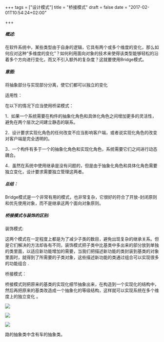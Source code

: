 

+++
tags = ["设计模式"]
title = "桥接模式"
draft = false
date = "2017-02-01T10:54:24+02:00"

+++


##### 概述:

在软件系统中，某些类型由于自身的逻辑，它具有两个或多个维度的变化，那么如何应对这种“多维度的变化”？如何利用面向对象的技术来使得该类型能够轻松的沿着多个方向进行变化，而又不引入额外的复杂度？这就要使用Bridge模式。




##### 意图:

将抽象部分与实现部分分离，使它们都可以独立的变化


适用性：  

在以下的情况下应当使用桥梁模式：

1．如果一个系统需要在构件的抽象化角色和具体化角色之间增加更多的灵活性，避免在两个层次之间建立静态的联系。 

2．设计要求实现化角色的任何改变不应当影响客户端，或者说实现化角色的改变对客户端是完全透明的。

3．一个构件有多于一个的抽象化角色和实现化角色，系统需要它们之间进行动态耦合。 

4．虽然在系统中使用继承是没有问题的，但是由于抽象化角色和具体化角色需要独立变化，设计要求需要独立管理这两者。

##### 总结：

Bridge模式是一个非常有用的模式，也非常复杂，它很好的符合了开放-封闭原则和优先使用对象，而不是继承这两个面向对象原则。



##### 桥接模式与装饰的区别:

装饰模式:

这两个模式在一定程度上都是为了减少子类的数目，避免出现复杂的继承关系。但是它们解决的方法却各有不同，装饰模式把子类中比基类中多出来的部分放到单独的类里面，以适应新功能增加的需要，当我们把描述新功能的类封装到基类的对象里面时，就得到了所需要的子类对象，这些描述新功能的类通过组合可以实现很多的功能组合 .

桥接模式：

桥接模式则把原来的基类的实现化细节抽象出来，在构造到一个实现化的结构中，然后再把原来的基类改造成一个抽象化的等级结构，这样就可以实现系统在多个维度上的独立变化 。



![](http://i.imgur.com/sQTrr8N.jpg)


![](http://i.imgur.com/wNNpjnf.jpg)


![](http://i.imgur.com/b2hqvMq.jpg)



路的抽象类中含有车的抽象类。